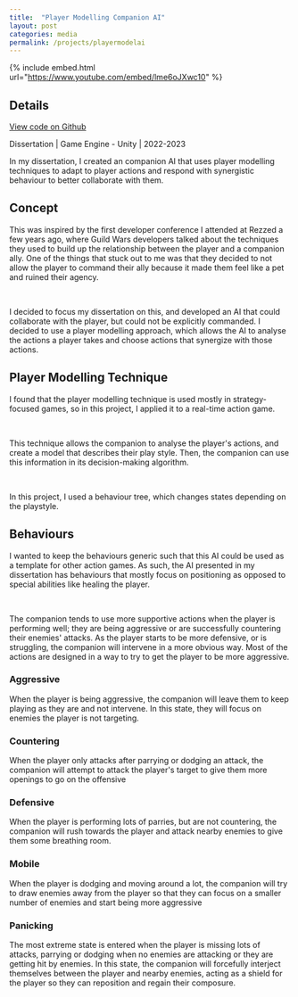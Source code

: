 ```yaml
---
title:  "Player Modelling Companion AI"
layout: post
categories: media
permalink: /projects/playermodelai
---
```


{% include embed.html url="https://www.youtube.com/embed/lme6oJXwc10" %}


## Details

[View code on Github](https://github.com/andrewscott02/Action-Game)

Dissertation | Game Engine - Unity | 2022-2023

<p>
  In my dissertation, I created an companion AI that uses player modelling techniques to adapt to player actions and respond with synergistic behaviour to better collaborate with them.
</p>

## Concept

<p>
  This was inspired by the first developer conference I attended at Rezzed a few years ago, where Guild Wars developers talked about the techniques they used to build up the relationship between the player and a companion ally. One of the things that stuck out to me was that they decided to not allow the player to command their ally because it made them feel like a pet and ruined their agency.
</p>
​
<p>
I decided to focus my dissertation on this, and developed an AI that could collaborate with the player, but could not be explicitly commanded. I decided to use a player modelling approach, which allows the AI to analyse the actions a player takes and choose actions that synergize with those actions.
</p>

## Player Modelling Technique

<p>
  I found that the player modelling technique is used mostly in strategy-focused games, so in this project, I applied it to a real-time action game.
</p>
​
<p>
This technique allows the companion to analyse the player's actions, and create a model that describes their play style. Then, the companion can use this information in its decision-making algorithm.
</p>
​
<p>
In this project, I used a behaviour tree, which changes states depending on the playstyle.
</p>

## Behaviours

<p>
I wanted to keep the behaviours generic such that this AI could be used as a template for other action games. As such, the AI presented in my dissertation has behaviours that mostly focus on positioning as opposed to special abilities like healing the player.
</p>
​
<p>
The companion tends to use more supportive actions when the player is performing well; they are being aggressive or are successfully countering their enemies' attacks. As the player starts to be more defensive, or is struggling, the companion will intervene in a more obvious way. Most of the actions are designed in a way to try to get the player to be more aggressive.

### Aggressive

<p>
When the player is being aggressive, the companion will leave them to keep playing as they are and not intervene. In this state, they will focus on enemies the player is not targeting.
</p>


### Countering

<p>
When the player only attacks after parrying or dodging an attack, the companion will attempt to attack the player's target to give them more openings to go on the offensive
</p>

### Defensive

<p>
When the player is performing lots of parries, but are not countering, the companion will rush towards the player and attack nearby enemies to give them some breathing room.
</p>
  
### Mobile

<p>
When the player is dodging and moving around a lot, the companion will try to draw enemies away from the player so that they can focus on a smaller number of enemies and start being more aggressive
</p>
  
### Panicking

<p>
The most extreme state is entered when the player is missing lots of attacks, parrying or dodging when no enemies are attacking or they are getting hit by enemies. In this state, the companion will forcefully interject themselves between the player and nearby enemies, acting as a shield for the player so they can reposition and regain their composure.
</p>

